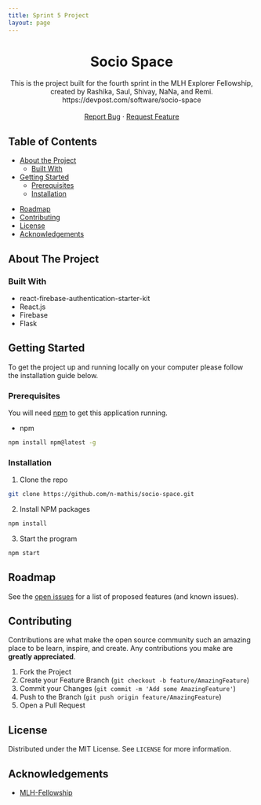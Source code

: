 ```yaml
---
title: Sprint 5 Project
layout: page
---
```


  <h1 align="center">Socio Space</h1>

  <p align="center">
    This is the project built for the fourth sprint in the MLH Explorer Fellowship, created by Rashika, Saul, Shivay, NaNa, and Remi.
    https://devpost.com/software/socio-space
    <br />
    <br />
    <a href="https://github.com/n-mathis/socio-space/issues">Report Bug</a>
    ·
    <a href="https://github.com/n-mathis/socio-space/issues">Request Feature</a>
  </p>
</p>



<!-- TABLE OF CONTENTS -->
## Table of Contents

* [About the Project](#about-the-project)
  * [Built With](#built-with)
* [Getting Started](#getting-started)
  * [Prerequisites](#prerequisites)
  * [Installation](#installation)
<!-- * [Usage](#usage) -->
* [Roadmap](#roadmap)
* [Contributing](#contributing)
* [License](#license)
* [Acknowledgements](#acknowledgements)



<!-- ABOUT THE PROJECT -->
## About The Project


### Built With

* react-firebase-authentication-starter-kit
* React.js
* Firebase
* Flask

<!-- GETTING STARTED -->
## Getting Started

To get the project up and running locally on your computer please follow the installation guide below. 

### Prerequisites
You will need <a href="https://www.npmjs.com/package/npm-latest">npm</a> to get this application running. 

* npm
```sh
npm install npm@latest -g
```

### Installation

1. Clone the repo
```sh
git clone https://github.com/n-mathis/socio-space.git
```
2. Install NPM packages
```sh
npm install
```
3. Start the program
```sh
npm start
```

## Roadmap

See the [open issues](https://github.com/n-mathis/socio-space/issues) for a list of proposed features (and known issues).

<!-- CONTRIBUTING -->
## Contributing

Contributions are what make the open source community such an amazing place to be learn, inspire, and create. Any contributions you make are **greatly appreciated**.

1. Fork the Project
2. Create your Feature Branch (`git checkout -b feature/AmazingFeature`)
3. Commit your Changes (`git commit -m 'Add some AmazingFeature'`)
4. Push to the Branch (`git push origin feature/AmazingFeature`)
5. Open a Pull Request

<!-- LICENSE -->
## License

Distributed under the MIT License. See `LICENSE` for more information.

<!-- ACKNOWLEDGEMENTS -->
## Acknowledgements
* [MLH-Fellowship](https://fellowship.mlh.io/)
